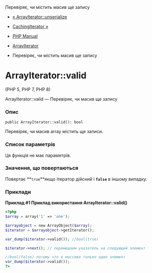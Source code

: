 Перевіряє, чи містить масив ще запису

-   [« ArrayIterator::unserialize](arrayiterator.unserialize.html)
    
-   [CachingIterator »](class.cachingiterator.html)
    
-   [PHP Manual](index.html)
    
-   [ArrayIterator](class.arrayiterator.html)
    
-   Перевіряє, чи містить масив ще запису
    

# ArrayIterator::valid

(PHP 5, PHP 7, PHP 8)

ArrayIterator::valid — Перевіряє, чи масив ще запису

### Опис

```methodsynopsis
public ArrayIterator::valid(): bool
```

Перевіряє, чи масив array містить ще записи.

### Список параметрів

Ця функція не має параметрів.

### Значення, що повертаються

Повертає **`true`**якщо ітератор дійсний і **`false`** в іншому випадку.

### Приклади

**Приклад #1 Приклад використання **ArrayIterator::valid()****

```php
<?php
$array = array('1' => 'one');

$arrayobject = new ArrayObject($array);
$iterator = $arrayobject->getIterator();

var_dump($iterator->valid()); //bool(true)

$iterator->next(); // перемещаем указатель на следующий элемент

//bool(false) потому что в массиве только один элемент
var_dump($iterator->valid());
?>
```